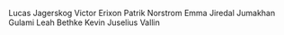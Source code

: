 Lucas Jagerskog
Victor Erixon
Patrik Norstrom
Emma Jiredal
Jumakhan Gulami
Leah Bethke
Kevin Juselius Vallin

